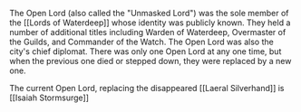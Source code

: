 The Open Lord (also called the "Unmasked Lord") was the sole member of the [[Lords of Waterdeep]] whose identity was publicly known. They held a number of additional titles including Warden of Waterdeep, Overmaster of the Guilds, and Commander of the Watch. The Open Lord was also the city's chief diplomat. There was only one Open Lord at any one time, but when the previous one died or stepped down, they were replaced by a new one.

The current Open Lord, replacing the disappeared [[Laeral Silverhand]] is [[Isaiah Stormsurge]]